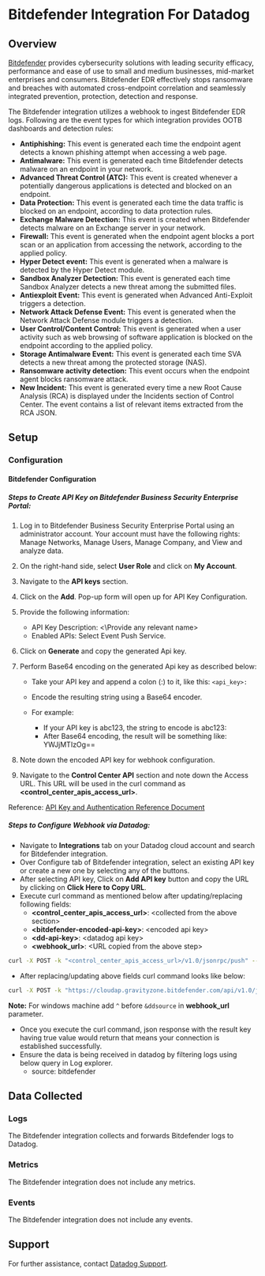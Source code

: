 # Bitdefender Integration For Datadog

## Overview

[Bitdefender][1] provides cybersecurity solutions with leading security efficacy, performance and ease of use to small and medium businesses, mid-market enterprises and consumers. Bitdefender EDR effectively stops ransomware and breaches with automated cross-endpoint correlation and seamlessly integrated prevention, protection, detection and response.

The Bitdefender integration utilizes a webhook to ingest Bitdefender EDR logs. Following are the event types for which integration provides OOTB dashboards and detection rules:

- **Antiphishing:** This event is generated each time the endpoint agent detects a known phishing attempt when accessing a web page.
- **Antimalware:** This event is generated each time Bitdefender detects malware on an endpoint in your network.
- **Advanced Threat Control (ATC):** This event is created whenever a potentially dangerous applications is detected and blocked on an endpoint.
- **Data Protection:** This event is generated each time the data traffic is blocked on an endpoint, according to data protection rules.
- **Exchange Malware Detection:** This event is created when Bitdefender detects malware on an Exchange server in your network.
- **Firewall:** This event is generated when the endpoint agent blocks a port scan or an application from accessing the network, according to the applied policy.
- **Hyper Detect event:** This event is generated when a malware is detected by the Hyper Detect module.
- **Sandbox Analyzer Detection:** This event is generated each time Sandbox Analyzer detects a new threat among the submitted files.
- **Antiexploit Event:** This event is generated when Advanced Anti-Exploit triggers a detection.
- **Network Attack Defense Event:** This event is generated when the Network Attack Defense module triggers a detection.
- **User Control/Content Control:** This event is generated when a user activity such as web browsing of software application is blocked on the endpoint according to the applied policy.
- **Storage Antimalware Event:** This event is generated each time SVA detects a new threat among the protected storage (NAS).
- **Ransomware activity detection:** This event occurs when the endpoint agent blocks ransomware attack.
- **New Incident:** This event is generated every time a new Root Cause Analysis (RCA) is displayed under the Incidents section of Control Center. The event contains a list of relevant items extracted from the RCA JSON.

## Setup

### Configuration

#### Bitdefender Configuration

##### Steps to Create API Key on Bitdefender Business Security Enterprise Portal:
1. Log in to Bitdefender Business Security Enterprise Portal using an administrator account. Your account must have the following rights: Manage Networks, Manage Users, Manage Company, and View and analyze data.
2. On the right-hand side, select **User Role** and click on **My Account**.
3. Navigate to the **API keys** section.
4. Click on the **Add**. Pop-up form will open up for API Key Configuration.
5. Provide the following information:
    - API Key Description: <\Provide any relevant name>
    - Enabled APIs: Select Event Push Service.
6. Click on **Generate** and copy the generated Api key. 
7. Perform Base64 encoding on the generated Api key as described below:
    - Take your API key and append a colon (\:) to it, like this: ```<api_key>:```
    - Encode the resulting string using a Base64 encoder.
    - For example:

      - If your API key is abc123, the string to encode is abc123:
      - After Base64 encoding, the result will be something like: YWJjMTIzOg==

8. Note down the encoded API key for webhook configuration.
9. Navigate to the **Control Center API** section and note down the Access URL. This URL will be used in the curl command as **\<control_center_apis_access_url>**.

Reference: [API Key and Authentication Reference Document][3]

##### Steps to Configure Webhook via Datadog:
- Navigate to **Integrations** tab on your Datadog cloud account and search for Bitdefender integration.
- Over Configure tab of Bitdefender integration, select an existing API key or create a new one by selecting any of the buttons.
- After selecting API key, Click on **Add API key** button and copy the URL by clicking on **Click Here to Copy URL**.
- Execute curl command as mentioned below after updating/replacing following fields: 
    - **\<control_center_apis_access_url>**: \<collected from the above section>
    - **\<bitdefender-encoded-api-key>**: \<encoded api key>
    - **\<dd-api-key>**: \<datadog api key>
    - **\<webhook_url>**:  \<URL copied from the above step>
```bash
curl -X POST -k "<control_center_apis_access_url>/v1.0/jsonrpc/push" --header "Authorization: Basic <bitdefender-encoded-api-key>" --header "Content-Type: application/json" --data "{\"params\": {\"status\": 1,\"serviceType\": \"jsonRPC\",\"serviceSettings\": {\"url\": \"<webhook_url>\",\"requireValidSslCertificate\": false,\"authorization\": \"<dd-api-key>\"},\"subscribeToEventTypes\": {\"av\": true,\"aph\": true,\"fw\": true,\"avc\": true,\"uc\": true,\"dp\": true,\"hd\": true,\"exchange-malware\": true,\"network-sandboxing\": true,\"new-incident\": true,\"antiexploit\": true,\"network-monitor\": true,\"ransomware-mitigation\": true,\"storage-antimalware\": true}},\"jsonrpc\": \"2.0\",\"method\": \"setPushEventSettings\",\"id\": \"bitdefender_push\"}"
```

- After replacing/updating above fields curl command looks like below:
```bash
curl -X POST -k "https://cloudap.gravityzone.bitdefender.com/api/v1.0/jsonrpc/push" --header "Authorization: Basic <bitdefender-encoded-api-key>" --header "Content-Type: application/json" --data "{\"params\": {\"status\": 1,\"serviceType\": \"jsonRPC\",\"serviceSettings\": {\"url\": \"https://http-intake.logs.datadoghq.com/api/v2/logs?dd-api-key=<dd-api-key>&ddsource=bitdefender\",\"requireValidSslCertificate\": false,\"authorization\": \"<dd-api-key>\"},\"subscribeToEventTypes\": {\"av\": true,\"aph\": true,\"fw\": true,\"avc\": true,\"uc\": true,\"dp\": true,\"hd\": true,\"exchange-malware\": true,\"network-sandboxing\": true\"new-incident\": true,\"antiexploit\": true,\"network-monitor\": true,\"ransomware-mitigation\": true,\"storage-antimalware\": true,}},\"jsonrpc\": \"2.0\",\"method\": \"setPushEventSettings\",\"id\": \"bitdefender_push\"}"

```
**Note:** For windows machine add `^` before `&ddsource` in **webhook_url** parameter.

	
- Once you execute the curl command, json response with the result key having true value would return that means your connection is established successfully.
- Ensure the data is being received in datadog by filtering logs using below query in Log explorer.
  - source: bitdefender

## Data Collected

### Logs

The Bitdefender integration collects and forwards Bitdefender logs to Datadog.

### Metrics

The Bitdefender integration does not include any metrics.

### Events

The Bitdefender integration does not include any events.

## Support

For further assistance, contact [Datadog Support][2].

[1]: https://www.bitdefender.com/en-in/business/products/endpoint-detection-response
[2]: https://docs.datadoghq.com/help/
[3]: https://www.bitdefender.com/business/support/en/77209-125277-public-api.html#UUID-2a74c3b5-6159-831d-4f8a-ca42797ce3b0_section-idm4640169987334432655171029621